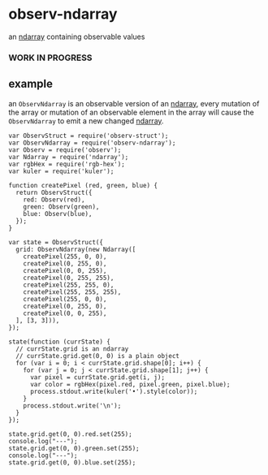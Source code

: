 # observ-ndarray

an [ndarray](http://npmjs.org/ndarray) containing observable values

### WORK IN PROGRESS

## example

an `ObservNdarray` is an observable version of an [ndarray](http://npmjs.org/ndarray), every mutation of the array or mutation of an observable element in the array will cause the `ObservNdarray` to emit a new changed [ndarray](http://npmjs.org/ndarray).

```
var ObservStruct = require('observ-struct');
var ObservNdarray = require('observ-ndarray');
var Observ = require('observ');
var Ndarray = require('ndarray');
var rgbHex = require('rgb-hex');
var kuler = require('kuler');

function createPixel (red, green, blue) {
  return ObservStruct({
    red: Observ(red),
    green: Observ(green),
    blue: Observ(blue),
  });
}

var state = ObservStruct({
  grid: ObservNdarray(new Ndarray([
    createPixel(255, 0, 0),
    createPixel(0, 255, 0),
    createPixel(0, 0, 255),
    createPixel(0, 255, 255),
    createPixel(255, 255, 0),
    createPixel(255, 255, 255),
    createPixel(255, 0, 0),
    createPixel(0, 255, 0),
    createPixel(0, 0, 255),
  ], [3, 3])),
});

state(function (currState) {
  // currState.grid is an ndarray
  // currState.grid.get(0, 0) is a plain object
  for (var i = 0; i < currState.grid.shape[0]; i++) {
    for (var j = 0; j < currState.grid.shape[1]; j++) {
      var pixel = currState.grid.get(i, j);
      var color = rgbHex(pixel.red, pixel.green, pixel.blue);
      process.stdout.write(kuler('•').style(color));
    }
    process.stdout.write('\n');
  }
});

state.grid.get(0, 0).red.set(255);
console.log("---");
state.grid.get(0, 0).green.set(255);
console.log("---");
state.grid.get(0, 0).blue.set(255);
```
